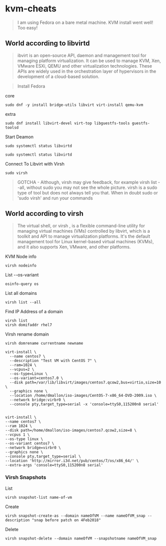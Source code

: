 # kvm-cheats

> I am using Fedora on a bare metal machine. KVM install went well! Too easy!

## World according to libvirtd
> ibvirt is an open-source API, daemon and management tool for managing platform virtualization. It can be used to manage KVM, Xen, VMware ESXi, QEMU and other virtualization technologies. These APIs are widely used in the orchestration layer of hypervisors in the development of a cloud-based solution.

> Install Fedora

core
```
sudo dnf -y install bridge-utils libvirt virt-install qemu-kvm
```
extra
```
sudo dnf install libvirt-devel virt-top libguestfs-tools guestfs-toolsd
```

Start Deamon
```
sudo systemctl status libvirtd
```
```
sudo systemctl status libvirtd
```

Connect To Libvirt with Virsh
```
sudo virsh
```
> GOTCHA - Although, virsh may give feedback, for example virsh list --all, without sudo you may not see the whole picture. virsh is a sudo type of tool but does not always tell you that. When in doubt sudo or 'sudo virsh' and run your commands

## World according to virsh
> The virtual shell, or virsh , is a flexible command-line utility for managing virtual machines (VMs) controlled by libvirt, which is a toolkit and API to manage virtualization platforms. It's the default management tool for Linux kernel-based virtual machines (KVMs), and it also supports Xen, VMware, and other platforms.

KVM Node info
```
virsh nodeinfo
```

List --os-variant
```
osinfo-query os
```

List all domains
```
virsh list --all
```

Find IP Address of a domain
```
virsh list
virsh domifaddr rhel7
```

Virsh rename domain
```
virsh domrename currentname newname
```
```
virt-install \
  --name centos7 \
  --description "Test VM with CentOS 7" \
  --ram=1024 \
  --vcpus=2 \
  --os-type=Linux \
  --os-variant=centos7.0 \
  --disk path=/var/lib/libvirt/images/centos7.qcow2,bus=virtio,size=10 \
  --graphics none \
  --location /home/dmallon/iso-images/CentOS-7-x86_64-DVD-2009.iso \
  --network bridge:virbr0 \
  --console pty,target_type=serial -x 'console=ttyS0,115200n8 serial'
  
```
```
virt-install \
--name centos7 \
--ram 1024 \
--disk path=/home/dmallon/iso-images/centos7.qcow2,size=8 \
--vcpus 1 \
--os-type linux \
--os-variant centos7 \
--network bridge=virbr0 \
--graphics none \
--console pty,target_type=serial \
--location 'http://mirror.i3d.net/pub/centos/7/os/x86_64/' \
--extra-args 'console=ttyS0,115200n8 serial'
```
### Virsh Snapshots

List
```
virsh snapshot-list name-of-vm
```

Create
```
virsh snapshot-create-as --domain nameOfVM --name nameOfVM_snap --description "snap before patch on 4Feb2018"
```

Delete
```
virsh snapshot-delete --domain nameOfVM --snapshotname nameOfVM_snap
```
